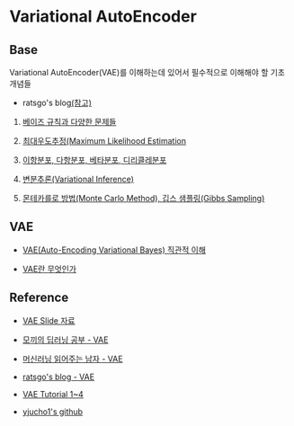 # Variational AutoEncoder

## Base
Variational AutoEncoder(VAE)를 이해하는데 있어서 필수적으로 이해해야 할 기초 개념들
  - ratsgo's blog[(참고)](https://ratsgo.github.io/)
 
1. [베이즈 규칙과 다양한 문제들](https://ratsgo.github.io/statistics/2017/07/01/bayes/) 
 
2. [최대우도추정(Maximum Likelihood Estimation](https://ratsgo.github.io/statistics/2017/09/23/MLE/)

3. [이항분포, 다항분포, 베타분포, 디리클레분포](https://ratsgo.github.io/statistics/2017/05/28/binomial/)

4. [변분추론(Variational Inference)](https://ratsgo.github.io/generative%20model/2017/12/19/vi/)

5. [몬테카를로 방법(Monte Carlo Method), 깁스 샘플링(Gibbs Sampling)](https://ratsgo.github.io/statistics/2017/05/31/gibbs/)

## VAE

- [VAE(Auto-Encoding Variational Bayes) 직관적 이해](https://taeu.github.io/paper/deeplearning-paper-vae/)

- [VAE란 무엇인가](https://redstarhong.tistory.com/77)

## Reference

- [VAE Slide 자료](https://www.slideshare.net/ssuser06e0c5/variational-autoencoder-76552518)

- [모끼의 딥러닝 공부 - VAE](https://ahjeong.tistory.com/2)

- [머신러닝 읽어주는 남자 - VAE](https://perpetual.tistory.com/85)

- [ratsgo's blog - VAE](https://ratsgo.github.io/generative%20model/2018/01/27/VAE/)

- [VAE Tutorial 1~4](https://dnddnjs.github.io/paper/2018/06/19/vae/)

- [yjucho1's github](https://github.com/yjucho1/articles/blob/master/VAE/README.md)
